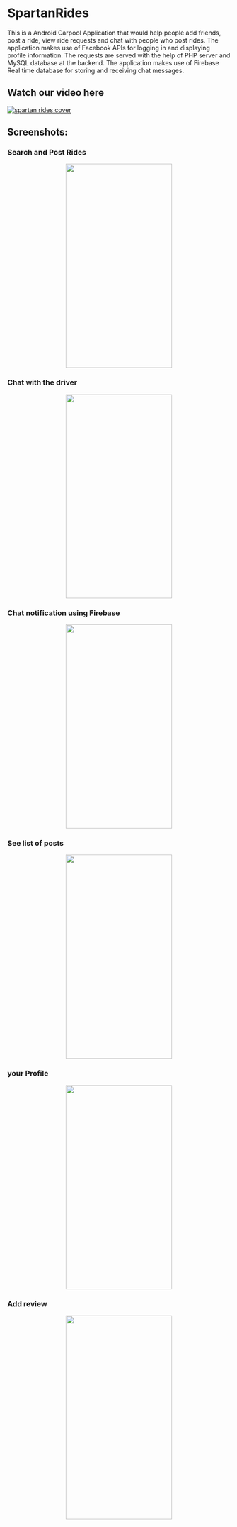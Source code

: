 # SpartanRides
This is a Android Carpool Application that would help people add friends, post a ride, view ride requests and chat with people who post rides. The application makes use of Facebook APIs for logging in and displaying profile information. 
The requests are served with the help of PHP server and MySQL database at the backend. The application makes use of Firebase Real time database for storing and receiving chat messages.  

## Watch our video here
[![spartan rides cover](https://user-images.githubusercontent.com/26000626/39409152-077e5648-4bb0-11e8-8850-2f19815cf937.JPG)](https://www.youtube.com/watch?v=7eYSbQXGlEc)

## Screenshots:
### Search and Post Rides
<p align="center"><img  width="240" height="460" src="https://user-images.githubusercontent.com/26000626/39408954-6513968c-4bac-11e8-9fe6-3393c4fb8499.png"></p>

### Chat with the driver
<p align="center"><img  width="240" height="460" src="https://user-images.githubusercontent.com/26000626/39408955-651fa544-4bac-11e8-875f-d96c619f1b9c.png"></p>

### Chat notification using Firebase
<p align="center"><img  width="240" height="460" src="https://user-images.githubusercontent.com/26000626/39408956-652ed762-4bac-11e8-880f-39847b50f4da.png"></p>

### See list of posts
<p align="center"><img  width="240" height="460" src="https://user-images.githubusercontent.com/26000626/39409055-1e69b570-4bae-11e8-8b40-60aeb3602eb5.JPG"></p>

### your Profile
<p align="center"><img  width="240" height="460" src="https://user-images.githubusercontent.com/26000626/39408958-654a53d4-4bac-11e8-9b4f-22b3cc73a1ae.png"></p>


### Add review
<p align="center"><img  width="240" height="460" src="https://user-images.githubusercontent.com/26000626/39408953-6505c6a6-4bac-11e8-95f1-113f50586de6.png"></p>


